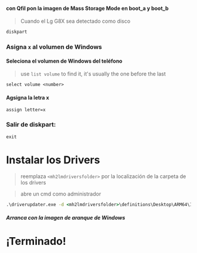 #### con Qfil pon la imagen de Mass Storage Mode en boot_a y boot_b

> Cuando el Lg G8X sea detectado como disco

```cmd
diskpart
```


### Asigna `x` al volumen de Windows

#### Seleciona el volumen de Windows del teléfono
> use `list volume` to find it, it's usually the one before the last

```diskpart
select volume <number>
```

#### Agsigna la letra x
```diskpart
assign letter=x
```

### Salir de diskpart:
```diskpart
exit
```


# Instalar los Drivers

> reemplaza `<mh2lmdriversfolder>` por la localización de la carpeta de los drivers

> abre un cmd como administrador


```cmd
.\driverupdater.exe -d <mh2lmdriversfolder>\definitions\Desktop\ARM64\Internal\surya.txt -r <mh2lmdriversfolder> -p X:
```


##### Arranca con la imagen de aranque de Windows #####

  
  

# ¡Terminado!
